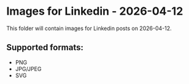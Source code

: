 # Images for Linkedin - 2026-04-12

This folder will contain images for Linkedin posts on 2026-04-12.

## Supported formats:
- PNG
- JPG/JPEG
- SVG
